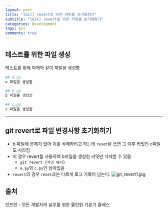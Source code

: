 ```yaml
---  
layout: post
title: "[Git] revert로 이전 커밋을 초기화하기"
subtitle: "[Git] revert로 이전 커밋을 초기화하기"  
categories: Development
tags: Git
comments: true  
---  
```

## 테스트를 위한 파일 생성
테스트를 위해 아래와 같이 파일을 생성함

```python
## a.py
a 파일을 생성함
```

```python
## b.py
b 파일을 생성함
```

```python
## c.py
c 파일을 생성함
```
---

## git revert로 파일 변경사항 초기화히기

- b 파일에 문제가 있어 이를 삭제하려고 하는데 `reset`을 쓰면 그 이후 커밋인 c파일도 사라짐
- 이 경우 revert를 사용하여 b파일을 생성한 커밋만 삭제할 수 있음
  - `git revert {커밋 해시}`
  - `a.py`와 `c.py`만 남아있음
- `revert`의 경우 `reset`과는 다르게 로그 기록이 남는다. 
![git_revert1.jpg](https://yunsikus.github.io/assets/img/post_img/git_revert1.jpg)

## 출처

인프런 - 모든 개발자의 실무를 위한 올인원 기본기 클래스